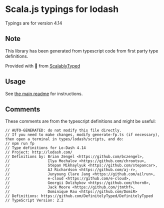 
# Scala.js typings for lodash

Typings are for version 4.14



## Note
This library has been generated from typescript code from first party type definitions.

Provided with :purple_heart: from [ScalablyTyped](https://github.com/oyvindberg/ScalablyTyped)

## Usage
See [the main readme](../../readme.md) for instructions.

## Comments

These comments are from the typescript definitions and might be useful:
```
// AUTO-GENERATED: do not modify this file directly.
// If you need to make changes, modify generate-fp.ts (if necessary), then open a terminal in types/lodash/scripts, and do:
// npm run fp
// Type definitions for Lo-Dash 4.14
// Project: http://lodash.com/
// Definitions by: Brian Zengel <https://github.com/bczengel>,
//                 Ilya Mochalov <https://github.com/chrootsu>,
//                 Stepan Mikhaylyuk <https://github.com/stepancar>,
//                 AJ Richardson <https://github.com/aj-r>,
//                 Junyoung Clare Jang <https://github.com/ailrun>,
//                 e-cloud <https://github.com/e-cloud>,
//                 Georgii Dolzhykov <https://github.com/thorn0>,
//                 Jack Moore <https://github.com/jtmthf>,
//                 Dominique Rau <https://github.com/DomiR>
// Definitions: https://github.com/DefinitelyTyped/DefinitelyTyped
// TypeScript Version: 2.2

```

